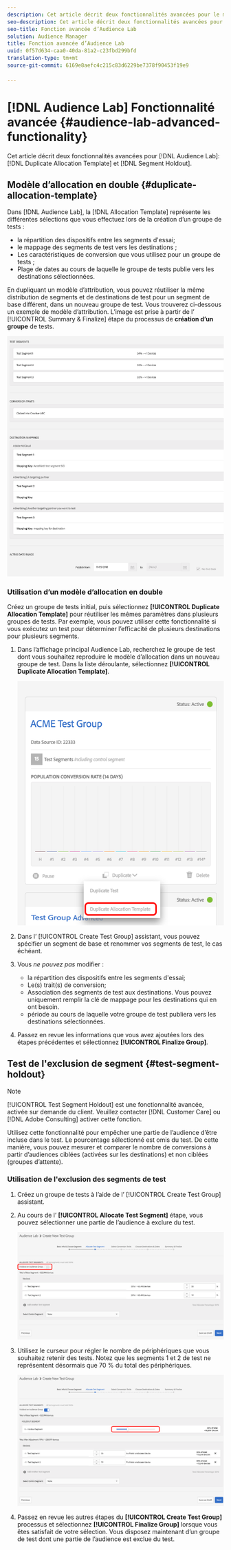 ```yaml
---
description: Cet article décrit deux fonctionnalités avancées pour le modèle d’allocation en double d’Audience Lab et le délai d’attente des segments.
seo-description: Cet article décrit deux fonctionnalités avancées pour le modèle d’allocation en double d’Audience Lab et le délai d’attente des segments.
seo-title: Fonction avancée d’Audience Lab
solution: Audience Manager
title: Fonction avancée d’Audience Lab
uuid: 0f57d634-caa0-40da-81a2-c23fbd299bfd
translation-type: tm+mt
source-git-commit: 6169e8aefc4c215c83d6229be7378f90453f19e9

---
```



# [!DNL Audience Lab] Fonctionnalité avancée {#audience-lab-advanced-functionality}

Cet article décrit deux fonctionnalités avancées pour [!DNL Audience Lab]: [!DNL Duplicate Allocation Template] et [!DNL Segment Holdout].

## Modèle d’allocation en double {#duplicate-allocation-template}

<!-- 
<p>The <b>Allocation Template</b> represents how you split a test group into test segments and the way the test segments are mapped to destinations. </p>
 -->

Dans [!DNL Audience Lab], la [!DNL Allocation Template] représente les différentes sélections que vous effectuez lors de la création d’un groupe de tests :

* la répartition des dispositifs entre les segments d'essai;
* le mappage des segments de test vers les destinations ;
* Les caractéristiques de conversion que vous utilisez pour un groupe de tests ;
* Plage de dates au cours de laquelle le groupe de tests publie vers les destinations sélectionnées.

En dupliquant un modèle d’attribution, vous pouvez réutiliser la même distribution de segments et de destinations de test pour un segment de base différent, dans un nouveau groupe de test. Vous trouverez ci-dessous un exemple de modèle d’attribution. L’image est prise à partir de l’ [!UICONTROL Summary & Finalize] étape du processus de **création d’un groupe** de tests.

![](assets/allocation_template_3.png)

<!--
With the option to duplicate allocation templates, you can increase your productivity when running multivariate tests as part of multivariate campaigns.
-->

### Utilisation d’un modèle d’allocation en double

Créez un groupe de tests initial, puis sélectionnez **[!UICONTROL Duplicate Allocation Template]** pour réutiliser les mêmes paramètres dans plusieurs groupes de tests. Par exemple, vous pouvez utiliser cette fonctionnalité si vous exécutez un test pour déterminer l’efficacité de plusieurs destinations pour plusieurs segments.

1. Dans l’affichage principal Audience Lab, recherchez le groupe de test dont vous souhaitez reproduire le modèle d’allocation dans un nouveau groupe de test. Dans la liste déroulante, sélectionnez **[!UICONTROL Duplicate Allocation Template]**.

   ![](assets/duplicate-allocation-template.png)

2. Dans l’ [!UICONTROL Create Test Group] assistant, vous pouvez spécifier un segment de base et renommer vos segments de test, le cas échéant.
3. Vous *ne pouvez pas* modifier :

   * la répartition des dispositifs entre les segments d'essai;
   * Le(s) trait(s) de conversion;
   * Association des segments de test aux destinations. Vous pouvez uniquement remplir la clé de mappage pour les destinations qui en ont besoin.
   * période au cours de laquelle votre groupe de test publiera vers les destinations sélectionnées.

4. Passez en revue les informations que vous avez ajoutées lors des étapes précédentes et sélectionnez **[!UICONTROL Finalize Group]**.

## Test de l'exclusion de segment {#test-segment-holdout}

>[!NOTE]
>
>[!UICONTROL Test Segment Holdout] est une fonctionnalité avancée, activée sur demande du client. Veuillez contacter [!DNL Customer Care] ou [!DNL Adobe Consulting] activer cette fonction.

Utilisez cette fonctionnalité pour empêcher une partie de l’audience d’être incluse dans le test. Le pourcentage sélectionné est omis du test. De cette manière, vous pouvez mesurer et comparer le nombre de conversions à partir d’audiences ciblées (activées sur les destinations) et non ciblées (groupes d’attente).

<!--
<p>Note that this option is different to the control segment because it subtracts the percentage ................. You can withhold an audience group and still use a control segment. </p>
-->

### Utilisation de l'exclusion des segments de test

1. Créez un groupe de tests à l’aide de l’ [!UICONTROL Create Test Group] assistant.
1. Au cours de l’ **[!UICONTROL Allocate Test Segment]** étape, vous pouvez sélectionner une partie de l’audience à exclure du test.

   ![Elément de liste](assets/test-segment-holdout.png)

1. Utilisez le curseur pour régler le nombre de périphériques que vous souhaitez retenir des tests. Notez que les segments 1 et 2 de test ne représentent désormais que 70 % du total des périphériques.

   ![](assets/test-segment-holdout-selected.png)

1. Passez en revue les autres étapes du **[!UICONTROL Create Test Group]** processus et sélectionnez **[!UICONTROL Finalize Group]** lorsque vous êtes satisfait de votre sélection. Vous disposez maintenant d’un groupe de test dont une partie de l’audience est exclue du test.
